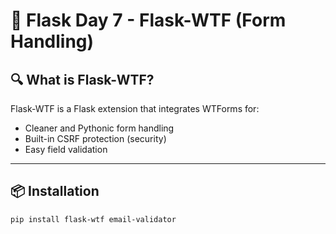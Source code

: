 # 🚀 Flask Day 7 - Flask-WTF (Form Handling)

## 🔍 What is Flask-WTF?
Flask-WTF is a Flask extension that integrates WTForms for:
- Cleaner and Pythonic form handling
- Built-in CSRF protection (security)
- Easy field validation

---

## 📦 Installation

```bash
pip install flask-wtf email-validator
